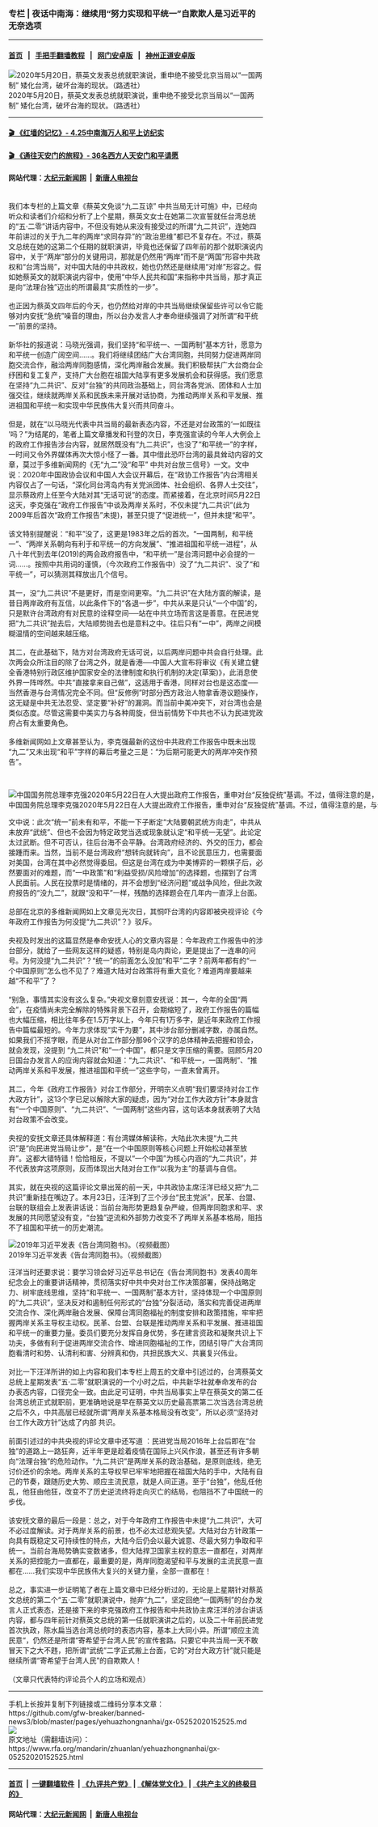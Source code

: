 ### 专栏 | 夜话中南海：继续用“努力实现和平统一”自欺欺人是习近平的无奈选项
------------------------

#### [首页](https://github.com/gfw-breaker/banned-news3/blob/master/README.md) &nbsp;&nbsp;|&nbsp;&nbsp; [手把手翻墙教程](https://github.com/gfw-breaker/guides/wiki) &nbsp;&nbsp;|&nbsp;&nbsp; [网门安卓版](https://github.com/oGate2/oGate) &nbsp;&nbsp;|&nbsp;&nbsp; [神州正道安卓版](https://github.com/SzzdOgate/update) 



<div id="headerimg">
 <img alt="2020年5月20日，蔡英文发表总统就职演说，重申绝不接受北京当局以“一国两制” 矮化台湾，破坏台海的现状。（路透社）" src="https://www.rfa.org/mandarin/yataibaodao/gangtai/ql1-05202020060410.html/2020-05-20T041859Z_1071067183_RC24SG9F7UWZ_RTRMADP_3_TAIWAN-PRESIDENT-INAUGURATION.jpg/@@images/f516ac00-56f3-4218-9543-e39e27892cd1.jpeg" title="2020年5月20日，蔡英文发表总统就职演说，重申绝不接受北京当局以“一国两制” 矮化台湾，破坏台海的现状。（路透社）"/>
 <div id="headerimgcontents">
  <div id="headerimgcaption">
   <span>
    2020年5月20日，蔡英文发表总统就职演说，重申绝不接受北京当局以“一国两制” 矮化台湾，破坏台海的现状。（路透社）
   </span>
   <!-- zoomattribute -->
  </div>
  <!-- headerimgcaption -->
 </div>
 <!-- headerimagecontents -->
</div>

<hr/>


#### [ 🎬  《红墙的记忆》- 4.25中南海万人和平上访纪实](http://141.164.39.94:10000/videos/legend/425.html)

 #### [ 🎬  《通往天安门的旅程》- 36名西方人天安门和平请愿 ](http://141.164.39.94:10000/videos/legend/JTT.html)

 #### 网站代理：[大纪元新闻网](http://158.247.194.169:10080/gb/) &nbsp;|&nbsp; [新唐人电视台](http://158.247.194.169:8808/gb/)

<div id="storytext">
 <div>
  <div class="slot_header">
  </div>
 </div>
 <p>
  <br/>
  我们本专栏的上篇文章《蔡英文免谈“九二互谅” 中共当局无计可施》中，已经向听众和读者们介绍和分析了上个星期，蔡英文女士在她第二次宣誓就任台湾总统的“五·二零”讲话内容中，不但没有她从来没有接受过的所谓“九二共识”，连她四年前讲过的关于九二年的两岸“求同存异”的“政治思维”都已不复存在。不过，蔡英文总统在她的这第二个任期的就职演讲，毕竟也还保留了四年前的那个就职演说内容中，关于“两岸”部分的关键用词，那就是仍然用“两岸”而不是“两国”形容中共政权和“台湾当局”，对中国大陆的中共政权，她也仍然还是继续用“对岸”形容之。假如她蔡英文的就职演说内容中，使用“中华人民共和国”来指称中共当局，那才真正是向“法理台独”迈出的所谓最具“实质性的一步”。
  <br/>
  <br/>
  也正因为蔡英文四年后的今天，也仍然给对岸的中共当局继续保留些许可以令它能够对内安抚“急统”噪音的理由，所以台办发言人才奉命继续强调了对所谓“和平统一”前景的坚持。
  <br/>
  <br/>
  新华社的报道说：马晓光强调，我们坚持“和平统一、一国两制”基本方针，愿意为和平统一创造广阔空间……。我们将继续团结广大台湾同胞，共同努力促进两岸同胞交流合作，融洽两岸同胞感情，深化两岸融合发展。我们积极帮扶广大台商台企纾困和复工复产，支持广大台胞在祖国大陆享有更多发展机会和获得感。我们愿意在坚持“九二共识”、反对“台独”的共同政治基础上，同台湾各党派、团体和人士加强交往，继续就两岸关系和民族未来开展对话协商，为推动两岸关系和平发展、推进祖国和平统一和实现中华民族伟大复兴而共同奋斗。
  <br/>
  <br/>
  但是，就在“以马晓光代表中共当局的最新表态内容，不还是对台政策的‘一如既往 ’吗？”为结尾的，笔者上篇文章播发和刊登的次日，李克强宣读的今年人大例会上的政府工作报告涉台内容，就居然既没有“九二共识”，也没了“和平统一”的字样，一时间又令外界媒体再次大惊小怪了一番。其中借此恐吓台湾的最具耸动内容的文章，莫过于多维新闻网的《无“九二”没“和平” 中共对台放三信号》一文。文中说：2020年中国政协会议和中国人大会议开幕后，在“政协工作报告”内台湾相关内容仅占了一句话，“深化同台湾岛内有关党派团体、社会组织、各界人士交往”，显示蔡政府上任至今大陆对其“无话可说”的态度。而紧接着，在北京时间5月22日这天，李克强在“政府工作报告”中谈及两岸关系时，不仅未提“九二共识”(此为2009年后首次“政府工作报告”未提)，甚至只提了“促进统一”，但并未提“和平”。
  <br/>
  <br/>
  该文特别提醒说：“和平”没了，这更是1983年之后的首次。“一国两制，和平统一”、“两岸关系朝向有利于和平统一的方向发展”、“推进祖国和平统一进程”，从八十年代到去年(2019)的两会政府报告中，“和平统一”是台湾问题中必会提的一词……。按照中共用词的谨慎，（今次政府工作报告中）没了“九二共识”、没了“和平统一”，可以猜测其释放出几个信号。
  <br/>
  <br/>
  其一，没“九二共识”不是更好，而是空间更窄。“九二共识”在大陆方面的解读，是昔日两岸政府有互信，以此条件下的“各退一步”，中共从来是只认“一个中国”的，只是默许台湾政府有对民意的诠释空间──站在中共立场而言这是善意。在民进党把“九二共识”抛去后，大陆顺势抛去也是意料之中。往后只有“一中”，两岸之间模糊温情的空间越来越压缩。
  <br/>
  <br/>
  其二，在此基础下，陆方对台湾政府无话可说，以后两岸问题中共会自行处理。此次两会众所注目的除了台湾之外，就是香港──中国人大宣布将审议《有关建立健全香港特别行政区维护国家安全的法律制度和执行机制的决定(草案)》，此消息使外界一阵哗然。中共“直接拿来自己做”，这适用于香港，同样对台也是这态度──当然香港与台湾情况完全不同。但“反修例”时部分西方政治人物拿香港议题操作，这无疑是中共无法忍受、坚定要“补好”的漏洞。而当前中美冲突下，对台湾也会是类似态度。尽管这需要中美实力与各种周旋，但当前情势下中共也不认为民进党政府占有太重要角色。
  <br/>
  <br/>
  多维新闻网如上文章甚至认为，李克强最新的这份中共政府工作报告中既未出现 “九二”又未出现“和平”字样的幕后考量之三是：“为后期可能更大的两岸冲突作预告”。
 </p>
 <p>
  <br/>
  <div class="image-inline captioned" style="width:1500px;">
   <div style="width:1500px;">
    <img alt="中国国务院总理李克强2020年5月22日在人大提出政府工作报告，重申对台“反独促统”基调。不过，值得注意的是，与去年相较李克强的报告中并未再提“一个中国”原则，“一国两制”、“九二共识”等字眼。（路透社）" src="https://www.rfa.org/mandarin/zhuanlan/yehuazhongnanhai/gx-05252020152525.html/2020-05-22T020941Z_941444942_RC2ETG93D8XB_RTRMADP_3_CHINA-PARLIAMENT.jpg" title="中国国务院总理李克强2020年5月22日在人大提出政府工作报告，重申对台“反独促统”基调。不过，值得注意的是，与去年相较李克强的报告中并未再提“一个中国”原则，“一国两制”、“九二共识”等字眼。（路透社）"/>
   </div>
   <div class="image-caption">
    <span style="width:1500px;">
     中国国务院总理李克强2020年5月22日在人大提出政府工作报告，重申对台“反独促统”基调。不过，值得注意的是，与去年相较李克强的报告中并未再提“一个中国”原则，“一国两制”、“九二共识”等字眼。（路透社）
    </span>
    <span class="copyright">
    </span>
   </div>
  </div>
 </p>
 <p>
  文中说：此次“统一”前未有和平，不能一下子断定“大陆要朝武统方向走”，中共从未放弃“武统”、但也不会因为特定政党当选或现象就认定“和平统一无望”。此论定太过武断。但不可否认，往后台海不会平静。台湾政府经济的、外交的压力，都会接踵而来。当然，当前不是台湾政府“想转向就转向”，且不论民意压力，也需要面对美国，台湾在其中必然觉得委屈。但这是台湾在成为中美博弈的一颗棋子后，必然要面对的难题，而“一中政策”和“利益受损/风险增加”的选择题，也摆到了台湾人民面前。人民在投票时是情绪的，并不会想到“经济问题”或战争风险，但此次政府报告的“没九二”，就跟“没和平”一样，残酷的选择题会在几年内一直浮上台面。
  <br/>
  <br/>
  总部在北京的多维新闻网如上文章见光次日，其恫吓台湾的内容即被央视评论《今年政府工作报告为何没提“九二共识”？》驳斥。
  <br/>
  <br/>
  央视及时发出的这篇显然是奉命安抚人心的文章内容是：今年政府工作报告中的涉台部分，就给了一些网友这样的疑惑，特别是岛内舆论，更是提出了一连串的问号。为何没提“九二共识”？“统一”的前面怎么没加“和平”二字？前两年都有的“一个中国原则”怎么也不见了？难道大陆对台政策将有重大变化？难道两岸要越来越“不和平”了？
  <br/>
  <br/>
  “别急，事情其实没有这么复杂。”央视文章刻意安抚说：其一，今年的全国“两会”，在疫情尚未完全解除的特殊背景下召开，会期缩短了，政府工作报告的篇幅也大幅压缩，相比往年多在1.5万字以上，今年只有1万多字，是近年来政府工作报告中篇幅最短的。今年力求体现“实干为要”，其中涉台部分删减字数，亦属自然。如果我们不抠字眼，而是从对台工作部分那96个汉字的总体精神去把握和领会，就会发现，没提到 “九二共识”和“一个中国”，都只是文字压缩的需要。回顾5月20日国台办发言人的应询内容就会知道：“九二共识”、“和平统一，一国两制”、“推动两岸关系和平发展，推进祖国和平统一”这些字句，一直未曾离开。
  <br/>
  <br/>
  其二，今年《政府工作报告》对台工作部分，开明宗义点明“我们要坚持对台工作大政方针”，这13个字已足以解除大家的疑虑，因为“对台工作大政方针”本身就含有“一个中国原则”、“九二共识”、“一国两制”这些内容，这句话本身就表明了大陆对台政策不会改变。
  <br/>
  <br/>
  央视的安抚文章还具体解释道：有台湾媒体解读称，大陆此次未提“九二共识”是“向民进党当局让步”，是“在一个中国原则等核心问题上开始松动甚至放弃”。这都大错特错！恰恰相反，不提以“一个中国”为核心内涵的“九二共识”，并不代表放弃这项原则，反而体现出大陆对台工作“以我为主”的基调与自信。
  <br/>
  <br/>
  其实，就在央视的这篇评论文章出笼的前一天，中共政协主席汪洋已经又把“九二共识”重新挂在嘴边了。本月23日，汪洋到了三个涉台“民主党派”，民革、台盟、台联的联组会上发表讲话说：当前台海形势更趋复杂严峻，但两岸同胞求和平、求发展的共同愿望没有变，“台独”逆流和外部势力改变不了两岸关系基本格局，阻挡不了祖国和平统一的历史潮流。
 </p>
 <p>
  <div class="image-inline captioned" style="width:1280px;">
   <div style="width:1280px;">
    <img alt="2019年习近平发表《告台湾同胞书》。（视频截图）" src="https://www.rfa.org/mandarin/zhuanlan/yehuazhongnanhai/gx-04202020140936.html/maxresdefault.jpg" title="2019年习近平发表《告台湾同胞书》。（视频截图）"/>
   </div>
   <div class="image-caption">
    <span style="width:1280px;">
     2019年习近平发表《告台湾同胞书》。（视频截图）
    </span>
    <span class="copyright">
    </span>
   </div>
  </div>
 </p>
 <p>
  汪洋当时还要求说：要学习领会好习近平总书记在《告台湾同胞书》发表40周年纪念会上的重要讲话精神，贯彻落实好中共中央对台工作决策部署，保持战略定力、树牢底线思维，坚持“和平统一、一国两制”基本方针，坚持体现一个中国原则的“九二共识”，坚决反对和遏制任何形式的“台独”分裂活动，落实和完善促进两岸交流合作、深化两岸融合发展、保障台湾同胞福祉的制度安排和政策措施，牢牢把握两岸关系主导权主动权。民革、台盟、台联是推动两岸关系和平发展、推进祖国和平统一的重要力量。委员们要充分发挥自身优势，多在建言资政和凝聚共识上下功夫，多做有利于促进两岸交流合作、增进同胞福祉的工作，团结引导广大台湾同胞看清时和势、认清利和害、分辨真和伪，共担民族大义、共襄复兴伟业。
  <br/>
  <br/>
  对比一下汪洋所讲的如上内容和我们本专栏上周五的文章中引述过的，台湾蔡英文总统上星期发表“五·二零”就职演说的一个小时之后，中共新华社就奉命发布的台办表态内容，口径完全一致。由此足可证明，中共当局事实上早在蔡英文的第二任台湾总统正式就职前，更准确地说是早在蔡英文以历史最高票第二次当选台湾总统之后不久，中共高层已经就所谓“两岸关系基本格局没有改变”，所以必须“坚持对台工作大政方针”达成了内部 共识。
  <br/>
  <br/>
  前面引述过的中共央视的评论文章中还写道 ：民进党当局2016年上台后即在“台独”的道路上一路狂奔，近半年更是趁着疫情在国际上兴风作浪，甚至还有许多朝向“法理台独”的危险动作。“九二共识”是两岸关系的政治基础，是原则底线，绝无讨价还价的余地。两岸关系的主导权早已牢牢地把握在祖国大陆的手中，大陆有自己的节奏，跟随历史大势、顺应主流民意，就是人间正道。至于“台独”，他乱任他乱，他狂由他狂，改变不了历史逆流终将走向灭亡的结局，也阻挡不了中国统一的步伐。
  <br/>
  <br/>
  该安抚文章的最后一段是：总之，对于今年政府工作报告中未提“九二共识”，大可不必过度解读。对于两岸关系的前景，也不必太过悲观失望。大陆对台方针政策一向具有既稳定又可持续性的特点，大陆今后仍会以最大诚意、尽最大努力争取和平统一。当前台海局势确实变数诸多，但大陆捍卫国家主权的意志一直都在，对两岸关系的把控能力一直都在，最重要的是，两岸同胞渴望和平与发展的主流民意一直都在……我们实现中华民族伟大复兴的关键力量，全部一直都在！
  <br/>
  <br/>
  总之，事实进一步证明笔了者在上篇文章中已经分析过的，无论是上星期针对蔡英文总统的第二个“五·二零”就职演说中，抛弃“九二”，坚定回绝“一国两制”的台办发言人正式表态，还是接下来的李克强政府工作报告和中共政协主席汪洋的涉台讲话内容，都与四年前针对蔡英文总统的第一任就职演讲之后的，以及二十年前民进党首次执政，陈水扁当选台湾总统时的表态内容，基本上大同小异。所谓“顺应主流民意“，仍然还是所谓“寄希望于台湾人民”的宣传套路。只要它中共当局一天不敢冒天下之大不韪，把所谓“武统”二字正式搬上台面，它的“对台大政方针”就只能是继续所谓“寄希望于台湾人民”的自欺欺人！
  <br/>
  <br/>
  （文章只代表特约评论员个人的立场和观点）
 </p>
</div>

<hr/>
手机上长按并复制下列链接或二维码分享本文章：<br/>
https://github.com/gfw-breaker/banned-news3/blob/master/pages/yehuazhongnanhai/gx-05252020152525.md <br/>
<a href='https://github.com/gfw-breaker/banned-news3/blob/master/pages/yehuazhongnanhai/gx-05252020152525.md'><img src='https://github.com/gfw-breaker/banned-news3/blob/master/pages/yehuazhongnanhai/gx-05252020152525.md.png'/></a> <br/>
原文地址（需翻墙访问）：https://www.rfa.org/mandarin/zhuanlan/yehuazhongnanhai/gx-05252020152525.html


------------------------
#### [首页](https://github.com/gfw-breaker/banned-news3/blob/master/README.md) &nbsp;|&nbsp; [一键翻墙软件](https://github.com/gfw-breaker/nogfw/blob/master/README.md) &nbsp;| [《九评共产党》](https://github.com/gfw-breaker/9ping.md/blob/master/README.md#九评之一评共产党是什么) | [《解体党文化》](https://github.com/gfw-breaker/jtdwh.md/blob/master/README.md) | [《共产主义的终极目的》](https://github.com/gfw-breaker/gczydzjmd.md/blob/master/README.md)

#### 网站代理：[大纪元新闻网](http://158.247.194.169:10080/gb/) &nbsp;|&nbsp; [新唐人电视台](http://158.247.194.169:8808/gb/)


<img src='http://gfw-breaker.win/banned-news3/pages/yehuazhongnanhai/gx-05252020152525.md' width='0px' height='0px'/>